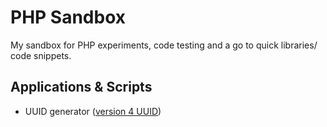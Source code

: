 # PHP Sandbox

My sandbox for PHP experiments, code testing and a go to quick libraries/ code snippets.


## Applications & Scripts

* UUID generator ([version 4 UUID](https://tools.ietf.org/html/rfc4122))